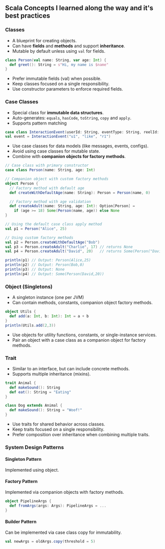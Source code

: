 ## Scala Concepts I learned along the way and it's best practices

### Classes

- A blueprint for creating objects.
- Can have **fields** and **methods** and support **inheritance**.
- Mutable by default unless using `val` for fields.

```scala
class Person(val name: String, var age: Int) {
  def greet(): String = s"Hi, my name is $name"
}
```

- Prefer immutable fields (val) when possible.
- Keep classes focused on a single responsibility.
- Use constructor parameters to enforce required fields.

### Case Classes

- Special class for **immutable data structures**.
- Auto-generates: `equals`, `hasCode`, `toString`, `copy` and `apply`.
- Supports pattern matching

```scala
case class InteractionEvent(userId: String, eventType: String, reelId: String)
val event = InteractionEvent("u1", "like", "r1")
```

- Use case classes for data models (like messages, events, configs).
- Avoid using case classes for mutable state.
- Combine with **companion objects for factory methods**.

```scala
// Case class with primary constructor
case class Person(name: String, age: Int)

// Companion object with custom factory methods
object Person {
  // Factory method with default age
  def createWithDefaultAge(name: String): Person = Person(name, 0)

  // Factory method with age validation
  def createAdult(name: String, age: Int): Option[Person] =
    if (age >= 18) Some(Person(name, age)) else None
}

// Using the default case class apply method
val p1 = Person("Alice", 25)

// Using custom factory methods
val p2 = Person.createWithDefaultAge("Bob")
val p3 = Person.createAdult("Charlie", 17) // returns None
val p4 = Person.createAdult("David", 20)   // returns Some(Person("David", 20))

println(p1) // Output: Person(Alice,25)
println(p2) // Output: Person(Bob,0)
println(p3) // Output: None
println(p4) // Output: Some(Person(David,20))
```

### Object (Singletons)

- A singleton instance (one per JVM)
- Can contain methods, constants, companion object factory methods.

```scala
object Utils {
  def add(a: Int, b: Int): Int = a + b
}
println(Utils.add(2,3))
```

- Use objects for utility functions, constants, or single-instance services.
- Pair an object with a case class as a companion object for factory methods.

### Trait

- Similar to an interface, but can include concrete methods.
- Supports multiple inheritance (mixins).

```scala
trait Animal {
  def makeSound(): String
  def eat(): String = "Eating"
}

class Dog extends Animal {
  def makeSound(): String = "Woof!"
}
```

- Use traits for shared behavior across classes.
- Keep traits focused on a single responsibility.
- Prefer composition over inheritance when combining multiple traits.

### System Design Patterns

#### Singleton Pattern

Implemented using object.

#### Factory Pattern

Implemented via companion objects with factory methods.

```scala
object PipelineArgs {
  def fromArgs(args: Args): PipelineArgs = ...
}
```

#### Builder Pattern

Can be implemented via case class copy for immutability.

```scala
val newArgs = oldArgs.copy(threshold = 5)
```